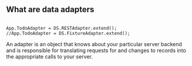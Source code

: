##  What are data adapters

```

App.TodoAdapter = DS.RESTAdapter.extend(); 
//App.TodoAdapter = DS.FixtureAdapter.extend();
```

An adapter is an object that knows about your particular server backend and is responsible for translating requests for and changes to records into the appropriate calls to your server.

